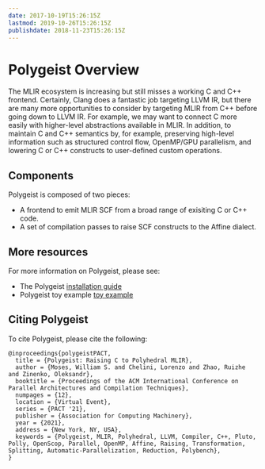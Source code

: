 ```yaml
---
date: 2017-10-19T15:26:15Z
lastmod: 2019-10-26T15:26:15Z
publishdate: 2018-11-23T15:26:15Z
---
```


# Polygeist Overview

The MLIR ecosystem is increasing but still misses a working C and C++ frontend.
Certainly, Clang does a fantastic job targeting LLVM IR, but there are many
more opportunities to consider by targeting MLIR from C++ before going down to
LLVM IR. For example, we may want to connect C more easily with higher-level
abstractions available in MLIR. In addition, to maintain C and C++ semantics
by, for example, preserving high-level information such as structured control
flow, OpenMP/GPU parallelism, and lowering C or C++ constructs to user-defined
custom operations.

## Components

Polygeist is composed of two pieces:

*   A frontend to emit MLIR SCF from a broad range of exisiting C or C++ code.
*   A set of compilation passes to raise SCF constructs to the Affine dialect.

## More resources

For more information on Polygeist, please see:

*   The Polygeist [installation guide](/Installation/)
*   Polygeist toy example [toy example](/getting_started/Use_Polygeist.md)

## Citing Polygeist

To cite Polygeist, please cite the following:
```
@inproceedings{polygeistPACT,
  title = {Polygeist: Raising C to Polyhedral MLIR},
  author = {Moses, William S. and Chelini, Lorenzo and Zhao, Ruizhe and Zinenko, Oleksandr},
  booktitle = {Proceedings of the ACM International Conference on Parallel Architectures and Compilation Techniques},
  numpages = {12},
  location = {Virtual Event},
  series = {PACT '21},
  publisher = {Association for Computing Machinery},
  year = {2021},
  address = {New York, NY, USA},
  keywords = {Polygeist, MLIR, Polyhedral, LLVM, Compiler, C++, Pluto, Polly, OpenScop, Parallel, OpenMP, Affine, Raising, Transformation, Splitting, Automatic-Parallelization, Reduction, Polybench},
}
```

